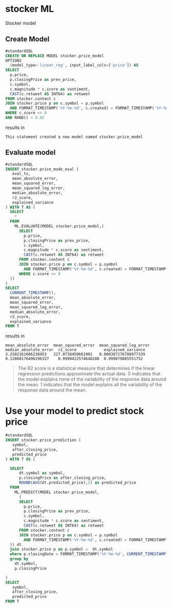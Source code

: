 # stocker ML

Stocker model


## Create Model

```sql
#standardSQL
CREATE OR REPLACE MODEL stocker.price_model
OPTIONS
  (model_type='linear_reg', input_label_cols=['price']) AS
SELECT
  p.price,
  p.closingPrice as prev_price,
  c.symbol,
  c.magnitude * c.score as sentiment,
  CAST(c.retweet AS INT64) as retweet
FROM stocker.content c
JOIN stocker.price p on c.symbol = p.symbol
  AND FORMAT_TIMESTAMP('%Y-%m-%d', c.created) = FORMAT_TIMESTAMP('%Y-%m-%d', p.quotedAt)
WHERE c.score <> 0
AND RAND() < 0.02
```

results in

```shell
This statement created a new model named stocker.price_model
```


## Evaluate model

```sql
#standardSQL
INSERT stocker.price_mode_eval (
   eval_ts,
   mean_absolute_error,
   mean_squared_error,
   mean_squared_log_error,
   median_absolute_error,
   r2_score,
   explained_variance
) WITH T AS (
  SELECT
    *
  FROM
    ML.EVALUATE(MODEL stocker.price_model,(
      SELECT
        p.price,
        p.closingPrice as prev_price,
        c.symbol,
        c.magnitude * c.score as sentiment,
        CAST(c.retweet AS INT64) as retweet
      FROM stocker.content c
      JOIN stocker.price p on c.symbol = p.symbol
        AND FORMAT_TIMESTAMP('%Y-%m-%d', c.created) = FORMAT_TIMESTAMP('%Y-%m-%d', p.quotedAt)
      WHERE c.score <> 0
  ))
)
SELECT
  CURRENT_TIMESTAMP(),
  mean_absolute_error,
  mean_squared_error,
  mean_squared_log_error,
  median_absolute_error,
  r2_score,
  explained_variance
FROM T
```

results in

```shell
mean_absolute_error	 mean_squared_error	 mean_squared_log_error	 median_absolute_error	r2_score            explained_variance
3.2502161606238453   227.0738450661901   0.008387276788977339    0.12880176496196327    0.9990422574648288  0.999079865551752
```

> The R2 score is a statistical measure that determines if the linear regression predictions approximate the actual data. 0 indicates that the model explains none of the variability of the response data around the mean. 1 indicates that the model explains all the variability of the response data around the mean.

# Use your model to predict stock price

```sql
#standardSQL
INSERT stocker.price_prediction (
   symbol,
   after_closing_price,
   predicted_price
) WITH T AS (

  SELECT
      dt.symbol as symbol,
      p.closingPrice as after_closing_price,
      ROUND(AVG(dt.predicted_price),2) as predicted_price
  FROM
    ML.PREDICT(MODEL stocker.price_model,
      (
      SELECT
        p.price,
        p.closingPrice as prev_price,
        c.symbol,
        c.magnitude * c.score as sentiment,
        CAST(c.retweet AS INT64) as retweet
      FROM stocker.content c
      JOIN stocker.price p on c.symbol = p.symbol
        AND FORMAT_TIMESTAMP('%Y-%m-%d', c.created) = FORMAT_TIMESTAMP('%Y-%m-%d', p.quotedAt)
  )) dt
  join stocker.price p on p.symbol =  dt.symbol
  where p.closingDate = FORMAT_TIMESTAMP('%Y-%m-%d', CURRENT_TIMESTAMP()) -- assumes after market close exec
  group by
    dt.symbol,
    p.closingPrice

)
SELECT
   symbol,
   after_closing_price,
   predicted_price
FROM T
```

